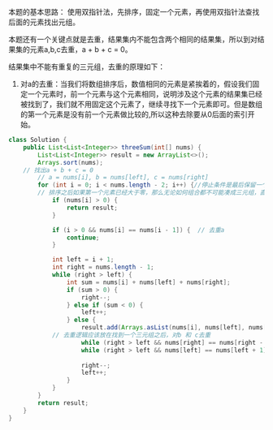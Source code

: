 本题的基本思路：
使用双指针法，先排序，固定一个元素，再使用双指针法查找后面的元素找出元组。

本题还有一个关键点就是去重，结果集内不能包含两个相同的结果集，所以到对结果集的元素a,b,c去重，a + b + c = 0。

结果集中不能有重复的三元组，去重的原理如下：
1. 对a的去重：当我们将数组排序后，数值相同的元素是紧挨着的，假设我们固定一个元素时，前一个元素与这个元素相同，说明涉及这个元素的结果集已经被找到了，我们就不用固定这个元素了，继续寻找下一个元素即可。但是数组的第一个元素是没有前一个元素做比较的,所以这种去除要从0后面的索引开始。
```java
class Solution {
    public List<List<Integer>> threeSum(int[] nums) {
        List<List<Integer>> result = new ArrayList<>();
        Arrays.sort(nums);
	// 找出a + b + c = 0	
        // a = nums[i], b = nums[left], c = nums[right]
        for (int i = 0; i < nums.length - 2; i++) {//停止条件是最后保留一个三元数组
	    // 排序之后如果第一个元素已经大于零，那么无论如何组合都不可能凑成三元组，直接返回结果就可以了
            if (nums[i] > 0) { 
                return result;
            }

            if (i > 0 && nums[i] == nums[i - 1]) {  // 去重a
                continue;
            }

            int left = i + 1;
            int right = nums.length - 1;
            while (right > left) {
                int sum = nums[i] + nums[left] + nums[right];
                if (sum > 0) {
                    right--;
                } else if (sum < 0) {
                    left++;
                } else {
                    result.add(Arrays.asList(nums[i], nums[left], nums[right]));
		    // 去重逻辑应该放在找到一个三元组之后，对b 和 c去重
                    while (right > left && nums[right] == nums[right - 1]) right--;
                    while (right > left && nums[left] == nums[left + 1]) left++;
                    
                    right--; 
                    left++;
                }
            }
        }
        return result;
    }
}
```
